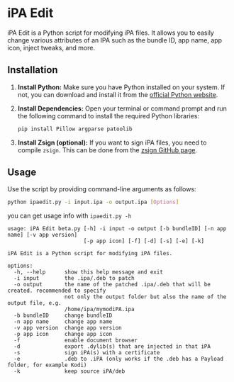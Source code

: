 # iPA Edit

iPA Edit is a Python script for modifying iPA files. It allows you to easily change various attributes of an IPA such as the bundle ID, app name, app icon, inject tweaks, and more.

## Installation

1. **Install Python:** Make sure you have Python installed on your system. If not, you can download and install it from the [official Python website](https://www.python.org/downloads/).

2. **Install Dependencies:** Open your terminal or command prompt and run the following command to install the required Python libraries:

    ```bash
    pip install Pillow argparse patoolib
    ```

3. **Install Zsign (optional):** If you want to sign iPA files, you need to compile `zsign`. This can be done from the [zsign GitHub page](https://github.com/zhlynn/zsign).

## Usage

Use the script by providing command-line arguments as follows:

```bash
python ipaedit.py -i input.ipa -o output.ipa [Options]
```
you can get usage info with `ipaedit.py -h`

```
usage: iPA Edit beta.py [-h] -i input -o output [-b bundleID] [-n app name] [-v app version]
                        [-p app icon] [-f] [-d] [-s] [-e] [-k]

iPA Edit is a Python script for modifying iPA files.

options:
  -h, --help      show this help message and exit
  -i input        the .ipa/.deb to patch
  -o output       the name of the patched .ipa/.deb that will be created. recommended to specify
                  not only the output folder but also the name of the output file, e.g.
                  /home/ipa/mymodiPA.ipa
  -b bundleID     change bundleID
  -n app name     change app name
  -v app version  change app version
  -p app icon     change app icon
  -f              enable document browser
  -d              export .dylib(s) that are injected in that iPA
  -s              sign iPA(s) with a certificate
  -e              .deb to .iPA (only works if the .deb has a Payload folder, for example Kodi)
  -k              keep source iPA/deb
```





